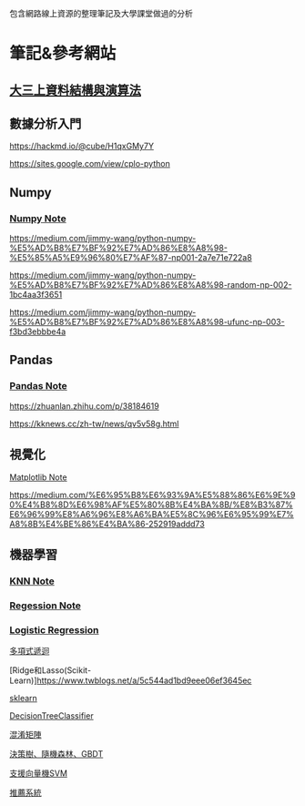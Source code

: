 包含網路線上資源的整理筆記及大學課堂做過的分析

# 筆記&參考網站

## [大三上資料結構與演算法](https://github.com/jason-28/06170136)

## 數據分析入門

https://hackmd.io/@cube/H1qxGMy7Y

https://sites.google.com/view/cplo-python

## Numpy

### [Numpy Note](https://github.com/jason-28/Learning-Note/blob/main/Python/Numpy%E7%9B%B8%E9%97%9C.ipynb)

https://medium.com/jimmy-wang/python-numpy-%E5%AD%B8%E7%BF%92%E7%AD%86%E8%A8%98-%E5%85%A5%E9%96%80%E7%AF%87-np001-2a7e71e722a8

https://medium.com/jimmy-wang/python-numpy-%E5%AD%B8%E7%BF%92%E7%AD%86%E8%A8%98-random-np-002-1bc4aa3f3651

https://medium.com/jimmy-wang/python-numpy-%E5%AD%B8%E7%BF%92%E7%AD%86%E8%A8%98-ufunc-np-003-f3bd3ebbbe4a

## Pandas

### [Pandas Note](https://github.com/jason-28/Learning-Note/blob/main/Python/Pandas%E7%9B%B8%E9%97%9C.ipynb)

https://zhuanlan.zhihu.com/p/38184619

https://kknews.cc/zh-tw/news/qv5v58g.html

## 視覺化

[Matplotlib Note](https://github.com/jason-28/Learning-Note/blob/main/Python/Matplotlib%E7%9B%B8%E9%97%9C.ipynb)

https://medium.com/%E6%95%B8%E6%93%9A%E5%88%86%E6%9E%90%E4%B8%8D%E6%98%AF%E5%80%8B%E4%BA%8B/%E8%B3%87%E6%96%99%E8%A6%96%E8%A6%BA%E5%8C%96%E6%95%99%E7%A8%8B%E4%BE%86%E4%BA%86-252919addd73

## 機器學習

### [KNN Note](https://github.com/jason-28/Learning-Note/blob/main/Python/KNN%E7%9B%B8%E9%97%9C.ipynb)

### [Regession Note](https://github.com/jason-28/Learning-Note/blob/main/Python/Regession%E7%9B%B8%E9%97%9C%20.ipynb)

### [Logistic Regression](https://github.com/jason-28/Learning-Note/blob/main/Python/Logistic%20Regression%E7%9B%B8%E9%97%9C.ipynb)

[多項式遞迴](https://www.twblogs.net/a/5c9283f1bd9eee35cd6b9e6)

[Ridge和Lasso(Scikit-Learn)]https://www.twblogs.net/a/5c544ad1bd9eee06ef3645ec

[sklearn](https://www.twblogs.net/a/5b8a6a822b71775d1ce6e6f4)

[DecisionTreeClassifier](http://www.taroballz.com/2019/05/15/ML_decision_tree_detail/)

[混淆矩陣](https://ithelp.ithome.com.tw/articles/10254671)

[ 決策樹、隨機森林、GBDT](https://ntudac.medium.com/python-%E6%A9%9F%E5%99%A8%E5%AD%B8%E7%BF%92-%E8%B3%87%E6%96%99%E5%89%8D%E8%99%95%E7%90%86%E8%88%87%E6%A8%B9%E6%A8%A1%E5%9E%8B-410cf4f777b0)

[支援向量機SVM](https://pyecontech.com/2020/04/11/python_svm/)

[推薦系統](https://tmrmds.co/article-mds-operation/18284/)
